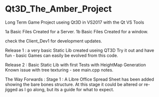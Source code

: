 # Qt3D_The_Amber_Project
Long Term Game Project useing Qt3D  in VS2017 with the Qt VS Tools

1a Basic Files Created for a Server.
1b Basic Files Created for a window.

check the Client_Dev1 for development updates.

Release 1 : a very basic Static Lib created useing QT3D
  Try it out and have fun - basic Games can easily be evolved from this code.
  
Release 2 : Basic Static Lib with first Tests with HeightMap Generation
	Known issue with tree texturing - see main.cpp notes.

The Way Forwards :
	Stage 1 : A Libre Office Spread Sheet has been added showing the bare bones structure.
			  At this stage it could be altered or re-jigged as I go along, but its a guide
			  for what to expect.